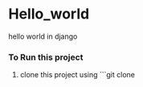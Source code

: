 # Hello_world
hello world in django 

### To Run this project 

1. clone this project using ```git clone 
